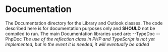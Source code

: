 # Documentation
The Documentation directory for the Library and Outlook classes. The code described here is for documentation purposes only and **SHOULD** not be compiled to run.
The main Documentation libraries used are: 
--TypeDoc
--PhpDoc
*The use of the reflection class in PHP and TypeScript is not yet implemented, but in the event it is needed, it will eventually be added*
